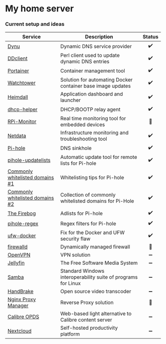 # My home server
### Current setup and ideas

Service | Description | Status
--- | --- | :---:
[Dynu](https://www.dynu.com) | Dynamic DNS service provider | :heavy_check_mark:
[DDclient](https://github.com/ddclient/ddclient) | Perl client used to update dynamic DNS entries | :heavy_check_mark:
[Portainer](https://www.portainer.io) | Container management tool | :heavy_check_mark:
[Watchtower](https://containrrr.dev/watchtower/) | Solution for automating Docker container base image updates | :heavy_check_mark:
[Heimdall](https://heimdall.site) | Application dashboard and launcher | :heavy_check_mark:
[dhcp-helper](http://manpages.ubuntu.com/manpages/xenial/man8/dhcp-helper.8.html) | DHCP/BOOTP relay agent | :heavy_check_mark:
[RPi-Monitor](https://github.com/XavierBerger/RPi-Monitor) | Real time monitoring tool for embedded devices | :memo:
[Netdata](https://www.netdata.cloud) | Infrastructure monitoring and troubleshooting tool | :heavy_check_mark:
[Pi-hole](https://pi-hole.net) | DNS sinkhole | :heavy_check_mark:
[pihole-updatelists](https://github.com/jacklul/pihole-updatelists) | Automatic update tool for remote lists for Pi-hole | :heavy_check_mark:
[Commonly whitelisted domains #1](https://discourse.pi-hole.net/t/commonly-whitelisted-domains/212) | Whitelisting tips for Pi-hole | :heavy_check_mark:
[Commonly whitelisted domains #2](https://github.com/anudeepND/whitelist) | Collection of commonly whitelisted domains for Pi-Hole | :heavy_check_mark:
[The Firebog](https://firebog.net) | Adlists for Pi-hole | :heavy_check_mark:
[pihole-regex](https://github.com/mmotti/pihole-regex) | Regex filters for Pi-hole | :heavy_check_mark:
[ufw-docker](https://github.com/chaifeng/ufw-docker) | Fix for the Docker and UFW security flaw | :heavy_check_mark:
[firewalld](https://firewalld.org) | Dynamically managed firewall | :memo:
[OpenVPN](https://openvpn.net) | VPN solution | :heavy_minus_sign:
[Jellyfin](https://jellyfin.org) | The Free Software Media System | :heavy_minus_sign:
[Samba](https://www.samba.org) | Standard Windows interoperability suite of programs for Linux | :heavy_minus_sign:
[HandBrake](https://handbrake.fr) | Open source video transcoder | :heavy_minus_sign:
[Nginx Proxy Manager](https://nginxproxymanager.com) | Reverse Proxy solution | :memo:
[Calibre OPDS](https://blog.slucas.fr/projects/calibre-opds-php-server/) | Web-based light alternative to Calibre content server | :heavy_minus_sign:
[Nextcloud](https://nextcloud.com) | Self-hosted productivity platform | :heavy_minus_sign:
